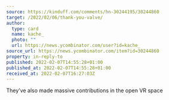 ```yaml
---
source: https://kinduff.com/comments/hn-30244195/30244860
target: /2022/02/06/thank-you-valve/
author:
  type: card
  name: kache_
  photo: ""
  url: https://news.ycombinator.com/user?id=kache_
source_url: https://news.ycombinator.com/item?id=30244860
property: in-reply-to
published: 2022-02-07T14:55:28+01:00
published_at: 2022-02-07T14:55:28+01:00
received_at: 2022-02-07T16:27:03Z
---
```


They’ve also made massive contributions in the open VR space